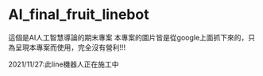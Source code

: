 # AI_final_fruit_linebot
這個是AI人工智慧導論的期末專案
本專案的圖片皆是從google上面抓下來的，只為呈現本專案而使用，完全沒有營利!!!

2021/11/27:此line機器人正在施工中
